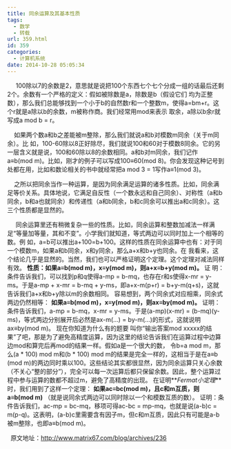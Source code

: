 ```yaml
---
title: 同余运算及其基本性质
tags:
  - 数学
  - 转载
url: 359.html
id: 359
categories:
  - 计算机系统
date: 2014-10-28 05:05:34
---
```


     100除以7的余数是2，意思就是说把100个东西七个七个分成一组的话最后还剩2个。余数有一个严格的定义：假如被除数是a，除数是b（假设它们 均为正整数），那么我们总能够找到一个小于b的自然数r和一个整数m，使得a=bm+r。这个r就是a除以b的余数，m被称作商。我们经常用mod来表示 取余，a除以b余r就写成a mod b = r。

    如果两个数a和b之差能被m整除，那么我们就说a和b对模数m同余（关于m同余）。比 如，100-60除以8正好除尽，我们就说100和60对于模数8同余。它的另一层含义就是说，100和60除以8的余数相同。a和b对m同余，我们记作 a≡b(mod m)。比如，刚才的例子可以写成100≡60(mod 8)。你会发现这种记号到处都在用，比如和数论相关的书中就经常把a mod 3 = 1写作a≡1(mod 3)。

    之所以把同余当作一种运算，是因为同余满足运算的诸多性质。比如，同余满足等价关系。具体地说，它满足自反性（一个数永远和自己同余）、对称性（a和b同余，b和a也就同余）和传递性（a和b同余，b和c同余可以推出a和c同余）。这三个性质都是显然的。

     同余运算里还有稍微复杂一些的性质。比如，同余运算和整数加减法一样满足“等量加等量，其和不变”。小学我们就知道，等式两边可以同时加上一个相等的数。例 如，a=b可以推出a+100=b+100。这样的性质在同余运算中也有：对于同一个模数m，如果a和b同余，x和y同余，那么a+x和b+y也同余。在 我看来，这个结论几乎是显然的。当然，我们也可以严格证明这个定理。这个定理对减法同样有效。 **性质：如果a≡b(mod m)，x≡y(mod m)，则a+x≡b+y(mod m)。** 证 明：条件告诉我们，可以找到p和q使得a-mp = b-mq，也存在r和s使得x-mr = y-ms。于是a-mp + x-mr = b-mq + y-ms，即a+x-m(p+r) = b+y-m(q+s)，这就告诉我们a+x和b+y除以m的余数相同。 容易想到，两个同余式对应相乘，同余式两边仍然相等： **如果a≡b(mod m)，x≡y(mod m)，则ax≡by(mod m)。** 证明：条件告诉我们，a-mp = b-mq，x-mr = y-ms。于是(a-mp)(x-mr) = (b-mq)(y-ms)，等式两边分别展开后必然是ax-m(…) = by-m(…)的形式，这就说明ax≡by(mod m)。 现在你知道为什么有的题要 叫你“输出答案mod xxxxx的结果”了吧，那是为了避免高精度运算，因为这里的结论告诉我们在运算过程中边算边mod和算完后再mod的结果一样。假如a是一个很大的数， 令b=a mod m，那么(a * 100) mod m和(b * 100) mod m的结果是完全一样的，这相当于是在a≡b (mod m)的两边同时乘以100。这些结论其实都很显然，因为同余运算只关心余数（不关心“整的部分”），完全可以每一次运算后都只保留余数。因此，整个运算过 程中参与运算的数都不超过m，避免了高精度的出现。 在证明**_Fermat小定理_**时，我们用到了这样一个定理： **如果ac≡bc(mod m)，且c和m互质，则a≡b(mod m)** （就是说同余式两边可以同时除以一个和模数互质的数）。 证明：条件告诉我们，ac-mp = bc-mq，移项可得ac-bc = mp-mq，也就是说(a-b)c = m(p-q)。这表明，(a-b)c里需要含有因子m，但c和m互质，因此只有可能是a-b被m整除，也即a≡b(mod m)。

  原文地址：http://www.matrix67.com/blog/archives/236